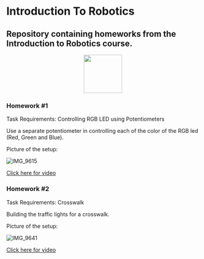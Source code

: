 # Introduction To Robotics

## Repository containing homeworks from the Introduction to Robotics course.

<div id="header" align="center">
  <img src="https://www.google.com/imgres?imgurl=https%3A%2F%2Fmedia1.giphy.com%2Fmedia%2FPRVDslxfTmwXkLinrk%2Fgiphy.gif&imgrefurl=https%3A%2F%2Fgiphy.com%2Fexplore%2Frobotics&tbnid=odHoQrsu8jEBjM&vet=12ahUKEwjFuMDc_P36AhUUgqQKHTHCA1MQMygDegUIARCVAg..i&docid=SWOHzKVu7LaGdM&w=480&h=480&q=robotics%20gif&ved=2ahUKEwjFuMDc_P36AhUUgqQKHTHCA1MQMygDegUIARCVAg" width="100"/>
</div>

### Homework #1

Task Requirements: Controlling RGB LED using Potentiometers

Use a separate potentiometer in controlling each of the color of the RGB led (Red, Green and Blue).

Picture of the setup:

![IMG_9615](https://user-images.githubusercontent.com/75308520/197857681-ae8fad75-cc71-4b96-8512-ef3aa84cd28f.jpg)

[Click here for video](https://www.youtube.com/watch?v=CbO2Ixi61wY)


### Homework #2

Task Requirements: Crosswalk

Building the traffic lights for a crosswalk.

Picture of the setup:

![IMG_9641](https://user-images.githubusercontent.com/75308520/199349412-0b250412-1242-4664-9e34-30efd1b9bf4e.jpg)

[Click here for video]()


